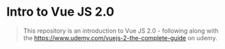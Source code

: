 # Intro to Vue JS 2.0

> This repository is an introduction to Vue JS 2.0 - following along with the https://www.udemy.com/vuejs-2-the-complete-guide on udemy.
